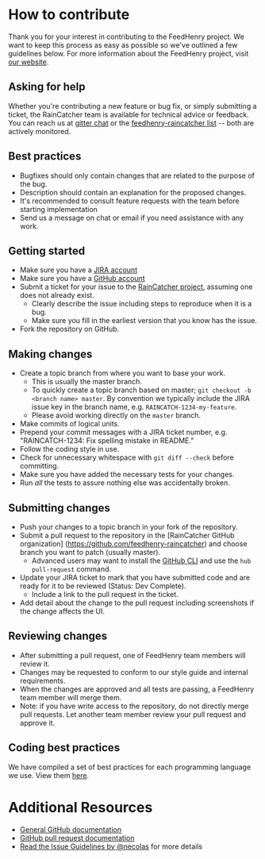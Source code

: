 # How to contribute

Thank you for your interest in contributing to the FeedHenry project. We want to
keep this process as easy as possible so we've outlined a few guidelines below.
For more information about the FeedHenry project, visit
[our website](http://feedhenry.org/).

## Asking for help

Whether you're contributing a new feature or bug fix, or simply submitting a
ticket, the RainCatcher team is available for technical advice or feedback.
You can reach us at [gitter chat](https://gitter.im/FeedhenryRaincatcher/Lobby) or the
[feedhenry-raincatcher list](https://www.redhat.com/mailman/listinfo/feedhenry-raincatcher)
-- both are actively monitored.


## Best practices

- Bugfixes should only contain changes that are related to the purpose of the bug.
- Description should contain an explanation for the proposed changes.
- It's recommended to consult feature requests with the team before starting implementation
- Send us a message on chat or email if you need assistance with any work. 

## Getting started

* Make sure you have a [JIRA account](https://issues.jboss.org)
* Make sure you have a [GitHub account](https://github.com/signup/free)
* Submit a ticket for your issue to the
[RainCatcher project](https://issues.jboss.org/projects/RAINCATCH/), assuming one does
not already exist.
  * Clearly describe the issue including steps to reproduce when it is a bug.
  * Make sure you fill in the earliest version that you know has the issue.
* Fork the repository on GitHub.

## Making changes

* Create a topic branch from where you want to base your work.
  * This is usually the master branch.
  * To quickly create a topic branch based on master; `git checkout -b
    <branch name> master`. By convention we typically include the JIRA issue
    key in the branch name, e.g. `RAINCATCH-1234-my-feature`.
  * Please avoid working directly on the `master` branch.
* Make commits of logical units.
* Prepend your commit messages with a JIRA ticket number, e.g. "RAINCATCH-1234: Fix
  spelling mistake in README."
* Follow the coding style in use.
* Check for unnecessary whitespace with `git diff --check` before committing.
* Make sure you have added the necessary tests for your changes.
* Run _all_ the tests to assure nothing else was accidentally broken.

## Submitting changes

* Push your changes to a topic branch in your fork of the repository.
* Submit a pull request to the repository in the [RainCatcher GitHub organization]
  (https://github.com/feedhenry-raincatcher) and choose branch you want to patch
  (usually master).
  * Advanced users may want to install the [GitHub CLI](https://hub.github.com/)
    and use the `hub pull-request` command.
* Update your JIRA ticket to mark that you have submitted code and are ready
for it to be reviewed (Status: Dev Complete).
  * Include a link to the pull request in the ticket.
* Add detail about the change to the pull request including screenshots
  if the change affects the UI.

## Reviewing changes

* After submitting a pull request, one of FeedHenry team members will review it.
* Changes may be requested to conform to our style guide and internal
  requirements.
* When the changes are approved and all tests are passing, a FeedHenry team
  member will merge them.
* Note: if you have write access to the repository, do not directly merge pull
  requests. Let another team member review your pull request and approve it.

## Coding best practices

We have compiled a set of best practices for each programming
language we use. View them [here](https://github.com/fheng/best_practice).

# Additional Resources

* [General GitHub documentation](http://help.github.com/)
* [GitHub pull request documentation](https://help.github.com/articles/about-pull-requests/)
* [Read the Issue Guidelines by @necolas](https://github.com/necolas/issue-guidelines/blob/master/CONTRIBUTING.md) for more details
